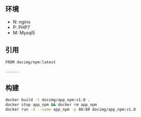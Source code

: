 ## 环境

- N: nginx
- P: PHP7
- M: Mysql5

## 引用

```
FROM docimg/npm:latest

......
```

## 构建
```bash
docker build -t docimg/app_npm:v1.0 .
docker stop app_npm && docker rm app_npm
docker run -d --name app_npm -p 80:80 docimg/app_npm:v1.0
```